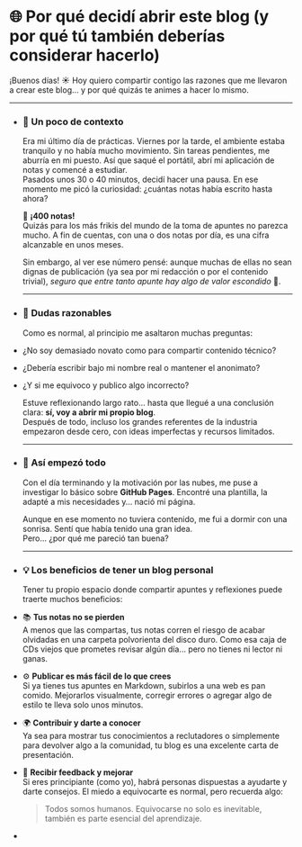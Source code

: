 # 🌐 Por qué decidí abrir este blog (y por qué tú también deberías considerar hacerlo)

¡Buenos días! ☀️ Hoy quiero compartir contigo las razones que me llevaron a crear este blog... y por qué quizás te animes a hacer lo mismo.

---
- ### 🧠 Un poco de contexto
  
  Era mi último día de prácticas. Viernes por la tarde, el ambiente estaba tranquilo y no había mucho movimiento. Sin tareas pendientes, me aburría en mi puesto. Así que saqué el portátil, abrí mi aplicación de notas y comencé a estudiar.  
  Pasados unos 30 o 40 minutos, decidí hacer una pausa. En ese momento me picó la curiosidad: ¿cuántas notas había escrito hasta ahora?
  
  📄 **¡400 notas!**  
  Quizás para los más frikis del mundo de la toma de apuntes no parezca mucho. A fin de cuentas, con una o dos notas por día, es una cifra alcanzable en unos meses.
  
  Sin embargo, al ver ese número pensé: aunque muchas de ellas no sean dignas de publicación (ya sea por mi redacción o por el contenido trivial), *seguro que entre tanto apunte hay algo de valor escondido* 💎.
  
  ---
- ### 🤔 Dudas razonables
  
  Como es normal, al principio me asaltaron muchas preguntas:
- ¿No soy demasiado novato como para compartir contenido técnico?
- ¿Debería escribir bajo mi nombre real o mantener el anonimato?
- ¿Y si me equivoco y publico algo incorrecto?
  
  Estuve reflexionando largo rato... hasta que llegué a una conclusión clara: **sí, voy a abrir mi propio blog**.  
  Después de todo, incluso los grandes referentes de la industria empezaron desde cero, con ideas imperfectas y recursos limitados.
  
  ---
- ### 🚀 Así empezó todo
  
  Con el día terminando y la motivación por las nubes, me puse a investigar lo básico sobre **GitHub Pages**. Encontré una plantilla, la adapté a mis necesidades y… nació mi página.  
  
  Aunque en ese momento no tuviera contenido, me fui a dormir con una sonrisa. Sentí que había tenido una gran idea.  
  Pero... ¿por qué me pareció tan buena?
  
  ---
- ### 💡 Los beneficios de tener un blog personal
  
  Tener tu propio espacio donde compartir apuntes y reflexiones puede traerte muchos beneficios:
- 📚 **Tus notas no se pierden**  
  A menos que las compartas, tus notas corren el riesgo de acabar olvidadas en una carpeta polvorienta del disco duro. Como esa caja de CDs viejos que prometes revisar algún día... pero no tienes ni lector ni ganas.
- ⚙️ **Publicar es más fácil de lo que crees**  
  Si ya tienes tus apuntes en Markdown, subirlos a una web es pan comido. Mejorarlos visualmente, corregir errores o agregar algo de estilo te lleva solo unos minutos.
- 🌍 **Contribuir y darte a conocer**  
  Ya sea para mostrar tus conocimientos a reclutadores o simplemente para devolver algo a la comunidad, tu blog es una excelente carta de presentación.
- 💬 **Recibir feedback y mejorar**  
  Si eres principiante (como yo), habrá personas dispuestas a ayudarte y darte consejos. El miedo a equivocarte es normal, pero recuerda algo:  
  > Todos somos humanos. Equivocarse no solo es inevitable, también es parte esencial del aprendizaje.
-